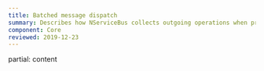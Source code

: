 ```yaml
---
title: Batched message dispatch
summary: Describes how NServiceBus collects outgoing operations when processing message in order to dispatch them more efficiently.
component: Core
reviewed: 2019-12-23
---
```


partial: content
